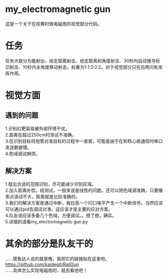 # my_electromagnetic gun
这是一个关于在校赛时做电磁炮的视觉部分代码。<br>
# 任务
任务大致分为能射出、给定距离射击、给定距离和角度射击、30秒内自动搜寻标识射击、10秒内全角度移动射击，权重为1:1:3:2:2。对于视觉部分只在后两问有发挥作用。<br>

# 视觉方面
## 遇到的问题
1.识别红靶容易被外部环境干扰。<br>
2.距离在超过250cm时测试不准确。<br>
3.在识别目标将炮管对准目标的过程中一直晃，可能是由于在和核心板通信时串口发送数据慢。<br>
4.色域调试麻烦。<br>
## 解决方案
1.框出合适的范围识别，尽可能减少识别区域。<br>
2.加入距离补偿，经测试，一般来说是线性的问题。还可以把色域调准确，只要像素点波动不大，距离就是比较准确的。<br>
3.我们的解决方案是通过中断，我拉高一个IO口电平产生一个中断信号。当然应该可以通过pid去调试对准，这应该才是主要的应对方案。<br>
4.队友说应该多备几个色域，方便调试。。想了想，确实。<br>
5.详细的请看my_electromagnetic gun.py
# 其余的部分是队友干的
......摸鱼达人说的就是俺，我把它的链接贴在这里吧。<br>
https://github.com/kaidegit/RailGun<br>
......具体怎么实现电磁炮的，就去看他吧！<br>
